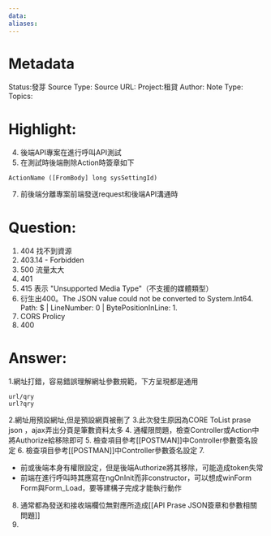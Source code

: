 ```yaml
---
data:
aliases:
---
```

# Metadata
Status:發芽
Source Type:
Source URL:
Project:租貸
Author:
Note Type:
Topics:


# Highlight:
4. 後端API專案在進行呼叫API測試
5. 在測試時後端刪除Action時簽章如下
```
ActionName ([FromBody] long sysSettingId)
```
7. 前後端分離專案前端發送request和後端API溝通時
# Question:
1. 404 找不到資源
2. 403.14 - Forbidden
3. 500 流量太大
4. 401
5. 415 表示 "Unsupported Media Type"（不支援的媒體類型）
6. 衍生出400。The JSON value could not be converted to System.Int64. Path: $ | LineNumber: 0 | BytePositionInLine: 1.
7. CORS Prolicy
8. 400
# Answer:
1.網址打錯，容易錯誤理解網址參數規範，下方呈現都是通用
```
url/qry
url?qry
```
2.網址用預設網址,但是預設網頁被刪了
3.此次發生原因為CORE ToList prase json ，ajax弄出分頁是筆數資料太多
4. 通權限問題，檢查Controller或Action中將Authorize給移除即可
5. 檢查項目參考[[POSTMAN]]中Controller參數簽名設定
6. 檢查項目參考[[POSTMAN]]中Controller參數簽名設定
7. 
- 前或後端本身有權限設定，但是後端Authorize將其移除，可能造成token失常
- 前端在進行呼叫時其應寫在ngOnInit而非constructor，可以想成winForm Form與Form_Load，要等建構子完成才能執行動作 
8. 通常都為發送和接收端欄位無對應所造成[[API Prase JSON簽章和參數相關問題]]
9. 